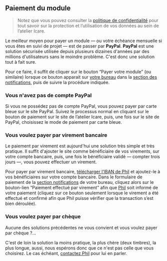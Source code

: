 <!-- NON CORRIGÉ -->

## Paiement du module

> Notez que vous pouvez consulter la [politique de confidentialité](overview/policy) pour tout savoir sur la protection et l’utilisation de vos données au sein de l’atelier Icare.

Le meilleur moyen pour payer un module — ou votre échéance mensuelle si vous êtes en suivi de projet — est de passer par **PayPal**. **PayPal** est une solution sécurisée utilisée depuis plusieurs dizaines d'années par des millions d'utilisateurs sans le moindre problème. C'est donc une solution tout à fait sure.

Pour ce faire, il suffit de cliquer sur le bouton “Payer votre module” (ou similaire) lorsque ce bouton apparait sur [votre bureau](bureau/home) dans la [section des notifications](bureau/notifications), puis de suivre la procédure indiquée.

### Vous n'avez pas de compte PayPal

Si vous ne possédez pas de compte PayPal, vous pouvez payer par carte bleue sur le site PayPal. Suivez le processus normal en cliquant sur le bouton de paiement sur le site de l’atelier Icare, puis, une fois sur le site de PayPal, choisissez le mode de paiement par carte bleue.

### Vous voulez payer par virement bancaire

Le paiement par virement est aujourd'hui une solution très simple et très pratique. Il suffit d'ajouter le site comme bénéficiaire de vos virements, sur votre compte bancaire, puis, une fois le bénéficiaire validé — compter trois jours —, vous pouvez effectuer un virement.

Pour payer par virement bancaire, <a href="modules/paiement?op=downloadiban">télécharger l’IBAN de Phil</a> et ajoutez-le à vos bénéficiaires sur votre compte bancaire. Dans le formulaire de paiement de la [section notifications](bureau/notifications) de votre bureau, cliquez alors sur le bouton-lien “Paiement effectué par virement” afin que [Phil](overview/phil) soit informé de votre paiement (cliquez sur ce bouton seulement lorsque le virement a été effectué et confirmé afin que Phil puisse vérifier que la transaction s’est bien déroulée).

### Vous voulez payer par chèque

Aucune des solutions précédentes ne vous convient et vous voulez payer par chèque ?…

C'est de loin la solution la moins pratique, la plus chère (deux timbres), la plus longue, aussi, nous espérons donc que ce n'est pas celle que vous choisirez. Le cas échéant, [contactez Phil](contact/mail?envoi_titre=Paiement+par+chèque) pour lui en parler.
